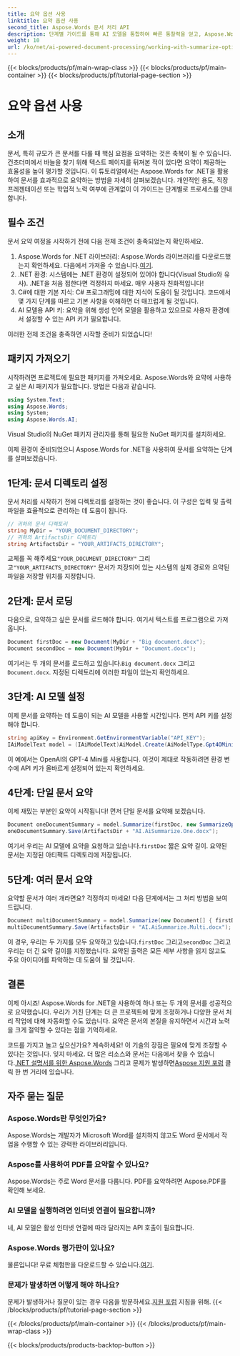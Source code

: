 ```yaml
---
title: 요약 옵션 사용
linktitle: 요약 옵션 사용
second_title: Aspose.Words 문서 처리 API
description: 단계별 가이드를 통해 AI 모델을 통합하여 빠른 통찰력을 얻고, Aspose.Words for .NET을 사용하여 Word 문서를 효과적으로 요약하는 방법을 알아보세요.
weight: 10
url: /ko/net/ai-powered-document-processing/working-with-summarize-options/
---
```


{{< blocks/products/pf/main-wrap-class >}}
{{< blocks/products/pf/main-container >}}
{{< blocks/products/pf/tutorial-page-section >}}

# 요약 옵션 사용

## 소개

문서, 특히 규모가 큰 문서를 다룰 때 핵심 요점을 요약하는 것은 축복이 될 수 있습니다. 건초더미에서 바늘을 찾기 위해 텍스트 페이지를 뒤져본 적이 있다면 요약이 제공하는 효율성을 높이 평가할 것입니다. 이 튜토리얼에서는 Aspose.Words for .NET을 활용하여 문서를 효과적으로 요약하는 방법을 자세히 살펴보겠습니다. 개인적인 용도, 직장 프레젠테이션 또는 학업적 노력 여부에 관계없이 이 가이드는 단계별로 프로세스를 안내합니다.

## 필수 조건

문서 요약 여정을 시작하기 전에 다음 전제 조건이 충족되었는지 확인하세요.

1.  Aspose.Words for .NET 라이브러리: Aspose.Words 라이브러리를 다운로드했는지 확인하세요. 다음에서 가져올 수 있습니다.[여기](https://releases.aspose.com/words/net/).
2. .NET 환경: 시스템에는 .NET 환경이 설정되어 있어야 합니다(Visual Studio와 유사). .NET을 처음 접한다면 걱정하지 마세요. 매우 사용자 친화적입니다!
3. C#에 대한 기본 지식: C# 프로그래밍에 대한 지식이 도움이 될 것입니다. 코드에서 몇 가지 단계를 따르고 기본 사항을 이해하면 더 매끄럽게 될 것입니다.
4. AI 모델용 API 키: 요약을 위해 생성 언어 모델을 활용하고 있으므로 사용자 환경에서 설정할 수 있는 API 키가 필요합니다.

이러한 전제 조건을 충족하면 시작할 준비가 되었습니다!

## 패키지 가져오기

시작하려면 프로젝트에 필요한 패키지를 가져오세요. Aspose.Words와 요약에 사용하고 싶은 AI 패키지가 필요합니다. 방법은 다음과 같습니다.

```csharp
using System.Text;
using Aspose.Words;
using System;
using Aspose.Words.AI;
```

Visual Studio의 NuGet 패키지 관리자를 통해 필요한 NuGet 패키지를 설치하세요.

이제 환경이 준비되었으니 Aspose.Words for .NET을 사용하여 문서를 요약하는 단계를 살펴보겠습니다.

## 1단계: 문서 디렉토리 설정 

문서 처리를 시작하기 전에 디렉토리를 설정하는 것이 좋습니다. 이 구성은 입력 및 출력 파일을 효율적으로 관리하는 데 도움이 됩니다.

```csharp
// 귀하의 문서 디렉토리
string MyDir = "YOUR_DOCUMENT_DIRECTORY"; 
// 귀하의 ArtifactsDir 디렉토리
string ArtifactsDir = "YOUR_ARTIFACTS_DIRECTORY"; 
```

 교체를 꼭 해주세요`"YOUR_DOCUMENT_DIRECTORY"` 그리고`"YOUR_ARTIFACTS_DIRECTORY"` 문서가 저장되어 있는 시스템의 실제 경로와 요약된 파일을 저장할 위치를 지정합니다.

## 2단계: 문서 로딩 

다음으로, 요약하고 싶은 문서를 로드해야 합니다. 여기서 텍스트를 프로그램으로 가져옵니다.

```csharp
Document firstDoc = new Document(MyDir + "Big document.docx");
Document secondDoc = new Document(MyDir + "Document.docx");
```

여기서는 두 개의 문서를 로드하고 있습니다.`Big document.docx` 그리고`Document.docx`. 지정된 디렉토리에 이러한 파일이 있는지 확인하세요.

## 3단계: AI 모델 설정 

이제 문서를 요약하는 데 도움이 되는 AI 모델을 사용할 시간입니다. 먼저 API 키를 설정해야 합니다. 

```csharp
string apiKey = Environment.GetEnvironmentVariable("API_KEY");
IAiModelText model = (IAiModelText)AiModel.Create(AiModelType.Gpt4OMini).WithApiKey(apiKey);
```

이 예에서는 OpenAI의 GPT-4 Mini를 사용합니다. 이것이 제대로 작동하려면 환경 변수에 API 키가 올바르게 설정되어 있는지 확인하세요.

## 4단계: 단일 문서 요약

이제 재밌는 부분인 요약이 시작됩니다! 먼저 단일 문서를 요약해 보겠습니다. 

```csharp
Document oneDocumentSummary = model.Summarize(firstDoc, new SummarizeOptions() { SummaryLength = SummaryLength.Short });
oneDocumentSummary.Save(ArtifactsDir + "AI.AiSummarize.One.docx");
```

여기서 우리는 AI 모델에 요약을 요청하고 있습니다.`firstDoc` 짧은 요약 길이. 요약된 문서는 지정된 아티팩트 디렉토리에 저장됩니다.

## 5단계: 여러 문서 요약

요약할 문서가 여러 개라면요? 걱정하지 마세요! 다음 단계에서는 그 처리 방법을 보여드립니다.

```csharp
Document multiDocumentSummary = model.Summarize(new Document[] { firstDoc, secondDoc }, new SummarizeOptions() { SummaryLength = SummaryLength.Long });
multiDocumentSummary.Save(ArtifactsDir + "AI.AiSummarize.Multi.docx");
```

 이 경우, 우리는 두 가지를 모두 요약하고 있습니다.`firstDoc` 그리고`secondDoc` 그리고 우리는 더 긴 요약 길이를 지정했습니다. 요약된 출력은 모든 세부 사항을 읽지 않고도 주요 아이디어를 파악하는 데 도움이 될 것입니다.

## 결론

이제 아시죠! Aspose.Words for .NET을 사용하여 하나 또는 두 개의 문서를 성공적으로 요약했습니다. 우리가 거친 단계는 더 큰 프로젝트에 맞게 조정하거나 다양한 문서 처리 작업에 대해 자동화할 수도 있습니다. 요약은 문서의 본질을 유지하면서 시간과 노력을 크게 절약할 수 있다는 점을 기억하세요. 

코드를 가지고 놀고 싶으신가요? 계속하세요! 이 기술의 장점은 필요에 맞게 조정할 수 있다는 것입니다. 잊지 마세요. 더 많은 리소스와 문서는 다음에서 찾을 수 있습니다.[.NET 설명서를 위한 Aspose.Words](https://reference.aspose.com/words/net/) 그리고 문제가 발생하면[Aspose 지원 포럼](https://forum.aspose.com/c/words/8/) 클릭 한 번 거리에 있습니다.

## 자주 묻는 질문

### Aspose.Words란 무엇인가요?
Aspose.Words는 개발자가 Microsoft Word를 설치하지 않고도 Word 문서에서 작업을 수행할 수 있는 강력한 라이브러리입니다.

### Aspose를 사용하여 PDF를 요약할 수 있나요?
Aspose.Words는 주로 Word 문서를 다룹니다. PDF를 요약하려면 Aspose.PDF를 확인해 보세요.

### AI 모델을 실행하려면 인터넷 연결이 필요합니까?
네, AI 모델은 활성 인터넷 연결에 따라 달라지는 API 호출이 필요합니다.

### Aspose.Words 평가판이 있나요?
 물론입니다! 무료 체험판을 다운로드할 수 있습니다.[여기](https://releases.aspose.com/).

### 문제가 발생하면 어떻게 해야 하나요?
 문제가 발생하거나 질문이 있는 경우 다음을 방문하세요.[지원 포럼](https://forum.aspose.com/c/words/8/) 지침을 위해.
{{< /blocks/products/pf/tutorial-page-section >}}

{{< /blocks/products/pf/main-container >}}
{{< /blocks/products/pf/main-wrap-class >}}

{{< blocks/products/products-backtop-button >}}
